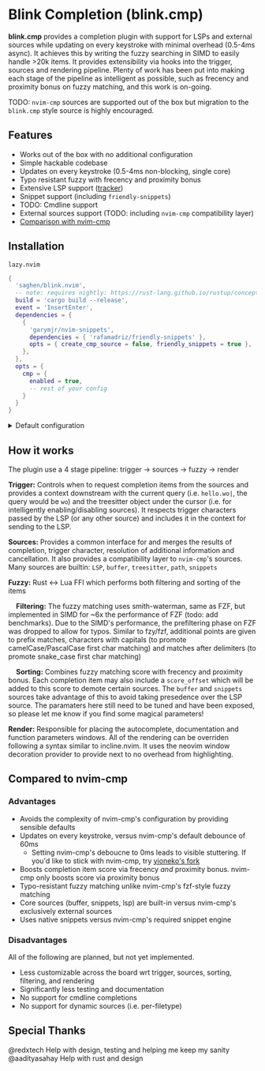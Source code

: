 # Blink Completion (blink.cmp)

**blink.cmp** provides a completion plugin with support for LSPs and external sources while updating on every keystroke with minimal overhead (0.5-4ms async). It achieves this by writing the fuzzy searching in SIMD to easily handle >20k items. It provides extensibility via hooks into the trigger, sources and rendering pipeline. Plenty of work has been put into making each stage of the pipeline as intelligent as possible, such as frecency and proximity bonus on fuzzy matching, and this work is on-going. 

TODO: `nvim-cmp` sources are supported out of the box but migration to the `blink.cmp` style source is highly encouraged.

## Features

- Works out of the box with no additional configuration
- Simple hackable codebase
- Updates on every keystroke (0.5-4ms non-blocking, single core)
- Typo resistant fuzzy with frecency and proximity bonus
- Extensive LSP support ([tracker](./LSP_TRACKER.md))
- Snippet support (including `friendly-snippets`)
- TODO: Cmdline support
- External sources support (TODO: including `nvim-cmp` compatibility layer)
- [Comparison with nvim-cmp](#compared-to-nvim-cmp)

## Installation

`lazy.nvim`

```lua
{
  'saghen/blink.nvim',
  -- note: requires nightly: https://rust-lang.github.io/rustup/concepts/channels.html#working-with-nightly-rust
  build = 'cargo build --release',
  event = 'InsertEnter',
  dependencies = {
    {
      'garymjr/nvim-snippets',
      dependencies = { 'rafamadriz/friendly-snippets' },
      opts = { create_cmp_source = false, friendly_snippets = true },
    },
  },
  opts = {
    cmp = {
      enabled = true,
      -- rest of your config
    }
  }
}
```

<details>
<summary>Default configuration</summary>

<!-- config:start -->

```lua
{
  -- all values may be string | string[]
  -- use an empty table to disable a keymap
  keymap = {
    show = '<C-space>',
    hide = '<C-e>',
    accept = '<Tab>',
    select_prev = { '<Up>', '<C-j>' },
    select_next = { '<Down>', '<C-k>' },

    show_documentation = {},
    hide_documentation = {},
    scroll_documentation_up = '<C-b>',
    scroll_documentation_down = '<C-f>',

    snippet_forward = '<Tab>',
    snippet_backward = '<S-Tab>',
  },
  trigger = {
    -- regex used to get the text when fuzzy matching
    context_regex = '[%w_\\-]',
    -- LSPs can indicate when to show the completion window via trigger characters
    -- however, some LSPs (*cough* tsserver *cough*) return characters that would essentially
    -- always show the window. We block these by default
    blocked_trigger_characters = { ' ', '\n', '\t' },
  },
  fuzzy = {
    -- frencency tracks the most recently/frequently used items and boosts the score of the item
    use_frecency = true,
    -- proximity bonus boosts the score of items with a value in the buffer
    use_proximity = true,
    max_items = 200,
    -- controls which sorts to use and in which order, these three are currently the only allowed options
    sorts = { 'label', 'kind', 'score' },
  },
  sources = {
    providers = {
      { module = 'blink.cmp.sources.lsp' },
      { module = 'blink.cmp.sources.buffer' },
      { module = 'blink.cmp.sources.snippets', fallback_for = { 'blink.cmp.sources.lsp' } },
    },
  },
  windows = {
    autocomplete = {
      min_width = 30,
      max_width = 60,
      max_height = 10,
      order = 'top_down',
      -- which directions to show the window,
      -- falling back to the next direction when there's not enough space
      direction_priority = { 'n', 's' },
      -- whether to preselect the first item in the window
      preselect = true,
    },
    documentation = {
      min_width = 10,
      max_width = 60,
      max_height = 20,
      -- which directions to show the documentation window,
      -- for each of the possible autocomplete window directions,
      -- falling back to the next direction when there's not enough space
      direction_priority = {
        autocomplete_north = { 'e', 'w', 'n', 's' },
        autocomplete_south = { 'e', 'w', 's', 'n' },
      },
      auto_show = true,
      delay_ms = 0,
      debounce_ms = 100,
    },
  },

  highlight_ns = vim.api.nvim_create_namespace('blink_cmp'),
  kind_icons = {
    Text = '󰉿',
    Method = '󰊕',
    Function = '󰊕',
    Constructor = '󰒓',

    Field = '󰜢',
    Variable = '󰆦',
    Property = '󰖷',

    Class = '󱡠',
    Interface = '󱡠',
    Struct = '󱡠',
    Module = '󰅩',

    Unit = '󰪚',
    Value = '󰦨',
    Enum = '󰦨',
    EnumMember = '󰦨',

    Keyword = '󰻾',
    Constant = '󰏿',

    Snippet = '󱄽',
    Color = '󰏘',
    File = '󰈔',
    Reference = '󰬲',
    Folder = '󰉋',
    Event = '󱐋',
    Operator = '󰪚',
    TypeParameter = '󰬛',
  },
}
```

<!-- config:end -->

</details>

## How it works

The plugin use a 4 stage pipeline: trigger -> sources -> fuzzy -> render

**Trigger:** Controls when to request completion items from the sources and provides a context downstream with the current query (i.e. `hello.wo|`, the query would be `wo`) and the treesitter object under the cursor (i.e. for intelligently enabling/disabling sources). It respects trigger characters passed by the LSP (or any other source) and includes it in the context for sending to the LSP.

**Sources:** Provides a common interface for and merges the results of completion, trigger character, resolution of additional information and cancellation. It also provides a compatibility layer to `nvim-cmp`'s sources. Many sources are builtin: `LSP`, `buffer`, `treesitter`, `path`, `snippets`

**Fuzzy:** Rust <-> Lua FFI which performs both filtering and sorting of the items

&nbsp;&nbsp;&nbsp;&nbsp;**Filtering:** The fuzzy matching uses smith-waterman, same as FZF, but implemented in SIMD for ~6x the performance of FZF (todo: add benchmarks). Due to the SIMD's performance, the prefiltering phase on FZF was dropped to allow for typos. Similar to fzy/fzf, additional points are given to prefix matches, characters with capitals (to promote camelCase/PascalCase first char matching) and matches after delimiters (to promote snake_case first char matching)

&nbsp;&nbsp;&nbsp;&nbsp;**Sorting:** Combines fuzzy matching score with frecency and proximity bonus. Each completion item may also include a `score_offset` which will be added to this score to demote certain sources. The `buffer` and `snippets` sources take advantage of this to avoid taking presedence over the LSP source. The paramaters here still need to be tuned and have been exposed, so please let me know if you find some magical parameters!

**Render:** Responsible for placing the autocomplete, documentation and function parameters windows. All of the rendering can be overriden following a syntax similar to incline.nvim. It uses the neovim window decoration provider to provide next to no overhead from highlighting. 

## Compared to nvim-cmp

### Advantages

- Avoids the complexity of nvim-cmp's configuration by providing sensible defaults
- Updates on every keystroke, versus nvim-cmp's default debounce of 60ms
    - Setting nvim-cmp's deboucne to 0ms leads to visible stuttering. If you'd like to stick with nvim-cmp, try [yioneko's fork](https://github.com/yioneko/nvim-cmp)
- Boosts completion item score via frecency *and* proximity bonus. nvim-cmp only boosts score via proximity bonus
- Typo-resistant fuzzy matching unlike nvim-cmp's fzf-style fuzzy matching
- Core sources (buffer, snippets, lsp) are built-in versus nvim-cmp's exclusively external sources
- Uses native snippets versus nvim-cmp's required snippet engine

### Disadvantages

All of the following are planned, but not yet implemented.

- Less customizable across the board wrt trigger, sources, sorting, filtering, and rendering
- Significantly less testing and documentation
- No support for cmdline completions
- No support for dynamic sources (i.e. per-filetype)

## Special Thanks

@redxtech Help with design, testing and helping me keep my sanity
@aadityasahay Help with rust and design
